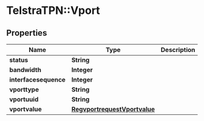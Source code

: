 # TelstraTPN::Vport

## Properties
Name | Type | Description | Notes
------------ | ------------- | ------------- | -------------
**status** | **String** |  | [optional] 
**bandwidth** | **Integer** |  | [optional] 
**interfacesequence** | **Integer** |  | [optional] 
**vporttype** | **String** |  | [optional] 
**vportuuid** | **String** |  | [optional] 
**vportvalue** | [**RegvportrequestVportvalue**](RegvportrequestVportvalue.md) |  | [optional] 


